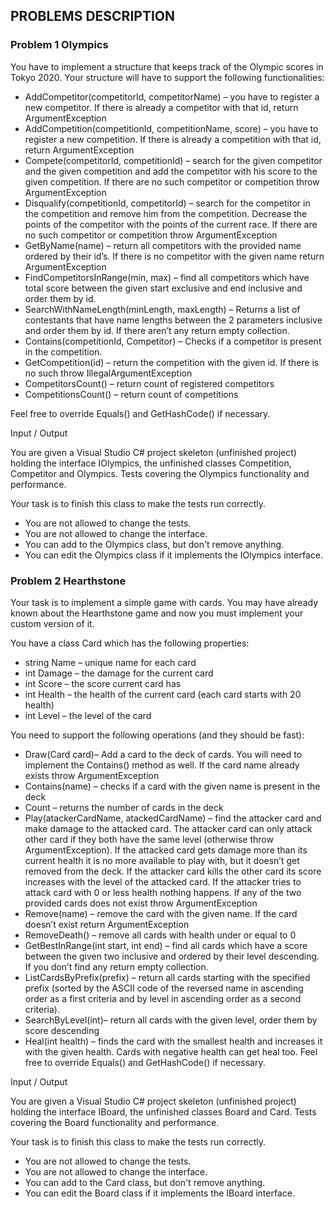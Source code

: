 ## PROBLEMS DESCRIPTION


### Problem 1	Olympics

You have to implement a structure that keeps track of the Olympic scores in Tokyo 2020. Your structure will have to support the following functionalities:

  +	AddCompetitor(competitorId, competitorName) – you have to register a new competitor. If there is already a competitor with that id, return ArgumentException
  +	AddCompetition(competitionId, competitionName, score) – you have to register a new competition. If there is already a competition with that id, return ArgumentException
  +	Compete(competitorId, competitionId) – search for the given competitor and the given competition and add the competitor with his score to the given competition. If there are no such competitor or competition throw ArgumentException
  +	Disqualify(competitionId, competitorId) – search for the competitor in the competition and remove him from the competition. Decrease the points of the competitor with the points of the current race. If there are no such competitor or competition throw ArgumentException
  +	GetByName(name) – return all competitors with the provided name ordered by their id’s. If there is no competitor with the given name return ArgumentException
  +	FindCompetitorsInRange(min, max) – find all competitors which have total score between the given start exclusive and end inclusive and order them by id.
  +	SearchWithNameLength(minLength, maxLength) – Returns a list of contestants that have name lengths between the 2 parameters inclusive and order them by id. If there aren’t any return empty collection.
  +	Contains(competitionId, Competitor) – Checks if a competitor is present in the competition.
  +	GetCompetition(id) – return the competition with the given id. If there is no such throw IllegalArgumentException
  +	CompetitorsCount() – return count of registered competitors
  +	CompetitionsCount() – return count of competitions

Feel free to override Equals() and GetHashCode() if necessary.

Input / Output

You are given a Visual Studio C# project skeleton (unfinished project) holding the interface IOlympics, the unfinished classes Competition, Competitor and Olympics. Tests covering the Olympics functionality and performance.

Your task is to finish this class to make the tests run correctly.
  
  +	You are not allowed to change the tests.
  +	You are not allowed to change the interface.
  +	You can add to the Olympics class, but don't remove anything.
  +	You can edit the Olympics class if it implements the IOlympics interface.

### Problem 2 Hearthstone

Your task is to implement a simple game with cards. You may have already known about the Hearthstone game and now you must implement your custom version of it.

You have a class Card which has the following properties:

  +	string Name – unique name for each card
  +	int Damage – the damage for the current card
  +	int Score – the score current card has
  +	int Health – the health of the current card (each card starts with 20 health)
  +	int Level – the level of the card

You need to support the following operations (and they should be fast):

  +	Draw(Card card)– Add a card to the deck of cards. You will need to implement the Contains() method as well. If the card name already exists throw ArgumentException
  +	Contains(name) – checks if a card with the given name is present in the deck
  +	Count – returns the number of cards in the deck
  +	Play(atackerCardName, atackedCardName) – find the attacker card and make damage to the attacked card. The attacker card can only attack other card if they both have the same level (otherwise throw ArgumentException). If the attacked card gets damage more than its current health it is no more available to play with, but it doesn’t get removed from the deck. If the attacker card kills the other card its score increases with the level of the attacked card. If the attacker tries to attack card with 0 or less health nothing happens. If any of the two provided cards does not exist throw ArgumentException
  +	Remove(name) – remove the card with the given name. If the card doesn’t exist return ArgumentException
  +	RemoveDeath() – remove all cards with health under or equal to 0
  +	GetBestInRange(int start, int end) – find all cards which have a score between the given two inclusive and ordered by their level descending. If you don’t find any return empty collection.
  +	ListCardsByPrefix(prefix) – return all cards starting with the specified prefix (sorted by the ASCII code of the reversed name in ascending order as a first criteria and by level in ascending order as a second criteria).
  +	SearchByLevel(int)– return all cards with the given level, order them by score descending
  +	Heal(int health) – finds the card with the smallest health and increases it with the given health. Cards with negative health can get heal too.
Feel free to override Equals() and GetHashCode() if necessary.

Input / Output

You are given a Visual Studio C# project skeleton (unfinished project) holding the interface IBoard, the unfinished classes Board and Card. Tests covering the Board functionality and performance.

Your task is to finish this class to make the tests run correctly.

  +	You are not allowed to change the tests.
  +	You are not allowed to change the interface.
  +	You can add to the Card class, but don't remove anything.
  +	You can edit the Board class if it implements the IBoard interface.